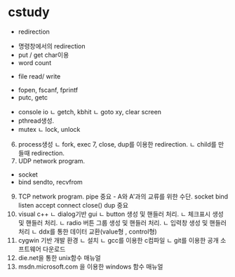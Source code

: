 # cstudy
- redirection
+ 명령창에서의 redirection
+ put / get char이용
+ word count

- file read/ write
+ fopen, fscanf, fprintf
+ putc, getc
- console io
ㄴ getch, kbhit
ㄴ goto xy, clear screen
- pthread생성.
- mutex 
ㄴ lock, unlock
6. process생성
ㄴ fork, exec
7, close, dup를 이용한 redirection.
ㄴ child를 만들때 redirection.
8. UDP network program.
- socket
- bind
sendto, recvfrom
9. TCP network program.
pipe 중요 - A와 A'과의 교류를 위한 수단. 
socket 
bind 
listen 
accept 
connect 
close() 
dup 중요
10. visual c++
ㄴ dialog기반 gui
ㄴ button 생성 및 핸들러 처리.
ㄴ 체크표시 생성 및 핸들러 처리.
ㄴ radio 버튼 그룹 생성 및 핸들러 처리.
ㄴ 입력창 생성 및 핸들러 처리
ㄴ ddx를 통한 데이터 교환(value형 ,  control형)
11. cygwin 기반 개발 환경
ㄴ 설치
ㄴ gcc를 이용한 c컴파일
ㄴ git를 이용한 공개 소프트웨어 다운로드
12. die.net을 통한 unix함수 매뉴얼
13. msdn.microsoft.com 을 이용한 windows 함수 매뉴얼
